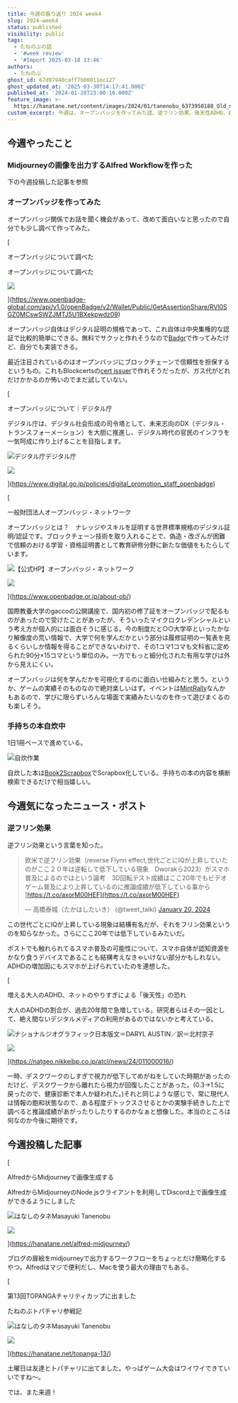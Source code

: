 ```yaml
---
title: 今週の振り返り 2024 week4
slug: 2024-week4
status: published
visibility: public
tags:
  - たねのぶの話
  - '#week review'
  - '#Import 2025-03-18 13:46'
authors:
  - たねのぶ
ghost_id: 67d97940caff7b00011ec127
ghost_updated_at: '2025-03-30T14:17:41.000Z'
published_at: '2024-01-28T23:00:16.000Z'
feature_image: >-
  https://hanatane.net/content/images/2024/01/tanenobu_6373950188_Old_man_forging_a_badge_Illustration_for_bl_a8501040-3764-4542-9c16-f4a494dcc194.png
custom_excerpt: 今週は、オープンバッジを作ってみた話、逆フリン効果、後天性ADHD、自炊などについて
---
```

## 今週やったこと

### Midjourneyの画像を出力するAlfred Workflowを作った

下の今週投稿した記事を参照

### オープンバッジを作ってみた

オープンバッジ関係でお話を聞く機会があって、改めて面白いなと思ったので自分でも少し調べて作ってみた。

[

オープンバッジについて調べた

オープンバッジについて調べた

![](https://nlp.netlearning.co.jp/api/v1.0/openbadge/v2/Assertion/Host/RVl0SGZ0MCswSWZJMTJ5U1BXekpwdz09/Image)

](https://www.openbadge-global.com/api/v1.0/openBadge/v2/Wallet/Public/GetAssertionShare/RVl0SGZ0MCswSWZJMTJ5U1BXekpwdz09)

オープンバッジ自体はデジタル証明の規格であって、これ自体は中央集権的な認証で比較的簡単にできる。無料でサクッと作れそうなので[Badgr](https://badgr.com/)で作ってみたけど、自分でも実装できる。

最近注目されているのはオープンバッジにブロックチェーンで信頼性を担保するというもの。これもBlockcertsの[cert issuer](https://github.com/blockchain-certificates/cert-issuer)で作れそうだったが、ガス代がどれだけかかるのか怖いのでまだ試していない。

[

オープンバッジについて｜デジタル庁

デジタル庁は、デジタル社会形成の司令塔として、未来志向のDX（デジタル・トランスフォーメーション）を大胆に推進し、デジタル時代の官民のインフラを一気呵成に作り上げることを目指します。

![](https://www.digital.go.jp/themes/custom/gov_theme_da_2023/favicon.ico)デジタル庁デジタル庁

![](https://www.digital.go.jp/themes/custom/gov_theme_da/assets/images/ogp.png)

](https://www.digital.go.jp/policies/digital_promotion_staff_openbadge)

[

一般財団法人オープンバッジ・ネットワーク

オープンバッジとは？　ナレッジやスキルを証明する世界標準規格のデジタル証明/認証です。ブロックチェーン技術を取り入れることで、偽造・改ざんが困難で信頼のおける学習・資格証明書として教育研修分野に新たな価値をもたらしています。

![](https://www.openbadge.or.jp/common/img/favicon.ico)【公式HP】オープンバッジ・ネットワーク

![](https://www.openbadge.or.jp/common/img/ogp.jpg)

](https://www.openbadge.or.jp/about-ob/)

国際教養大学のgaccoの公開講座で、国内初の修了証をオープンバッジで配るものがあったので受けたことがあったが、そういったマイクロクレデンシャルという考え方が個人的には面白そうに感じる。今の制度だと○○大学卒といったかなり解像度の荒い情報で、大学で何を学んだかという部分は履修証明の一覧表を見るくらいしか情報を得ることができないわけで、その1コマ1コマも文科省に定められた90分×15コマという単位のみ。一方でもっと細分化された有用な学びは外から見えにくい。

オープンバッジは何を学んだかを可視化するのに面白い仕組みだと思う。というか、ゲームの実績そのものなので絶対楽しいはず。イベントは[MintRally](https://www.mintrally.xyz/ja)なんかもあるので、学びに限らずいろんな場面で実績みたいなのを作って遊びまくるのも楽しそう。

### 手持ちの本自炊中

1日1冊ペースで進めている。

![自炊作業](https://hanatane.net/content/images/2024/01/IMG_4663.jpeg)

自炊した本は[Book2Scrapbox](https://github.com/masui/Book2Scrapbox)でScrapbox化している。手持ちの本の内容を横断検索できるだけで相当嬉しい。

## 今週気になったニュース・ポスト

### 逆フリン効果

逆フリン効果という言葉を知った。

> 欧米で逆フリン効果（reverse Flynn effect,世代ごとにIQが上昇していたのがここ２０年は逆転して低下している現象　Dworakら2023）がスマホ普及によるのではという論考　3D回転テスト成績はここ20年でもビデオゲーム普及により上昇しているのに推論成績が低下している事から[https://t.co/axorM00HEF](https://t.co/axorM00HEF)
> 
> — 高橋泰城（たかはしたいき） (@tweet\_taiki) [January 20, 2024](https://twitter.com/tweet_taiki/status/1748845359064084550?ref_src=twsrc%5Etfw)

この世代ごとにIQが上昇している現象は結構有名だが、それをフリン効果というのを知らなかった。さらにここ20年では低下しているみたいだ。

ポストでも触れられてるスマホ普及の可能性について、スマホ自体が認知資源をかなり食うデバイスであることも結構考えなきゃいけない部分かもしれない。ADHDの増加因にもスマホが上げられていたのを連想した。

[

増える大人のADHD、ネットのやりすぎによる「後天性」の恐れ

大人のADHDの割合が、過去20年間で急増している。研究者らはその一因として、絶え間ないデジタルメディアの利用があるのではないかと考えている。

![](https://natgeo.nikkeibp.co.jp/favicon.ico)ナショナルジオグラフィック日本版文＝DARYL AUSTIN／訳＝北村京子

![](https://natgeo.nikkeibp.co.jp/atcl/news/24/011000016/ph_thumb.jpg)

](https://natgeo.nikkeibp.co.jp/atcl/news/24/011000016/)

一時、デスクワークのしすぎで視力が低下してめがねをしていた時期があったのだけど、デスクワークから離れたら視力が回復したことがあった。(0.3→1.5に戻ったので、健康診断で本人か疑われた。)それと同じような感じで、常に現代人は情報の飽和状態なので、ある程度デトックスさせるとかの実験手続きした上で調べると推論成績があがったりしたりするのかなぁと想像した。本当のところは何なのか今後に期待です。

## 今週投稿した記事

[

AlfredからMidjourneyで画像生成する

AlfredからMidjourneyのNode.jsクライアントを利用してDiscord上で画像生成ができるようにしました

![](https://www.hanatane.net/content/images/size/w256h256/2023/03/icon512.png)はなしのタネMasayuki Tanenobu

![](https://www.hanatane.net/content/images/size/w1200/2024/01/tanenobu_4407456978_a_man_who_wears_a_bowler_hat_with_a_purple__8a269a16-a6eb-4e2e-9a94-3303708f103f.png)

](https://hanatane.net/alfred-midjourney/)

ブログの扉絵をmidjourneyで出力するワークフローをちょっとだけ簡略化するやつ。Alfredはマジで便利だし、Macを使う最大の理由でもある。

[

第13回TOPANGAチャリティカップに出ました

たねのぶトパチャリ参戦記

![](https://www.hanatane.net/content/images/size/w256h256/2023/03/icon512.png)はなしのタネMasayuki Tanenobu

![](https://www.hanatane.net/content/images/size/w1200/2024/01/tanenobu_9554907016_five_game_controllers_in_a_circle_Illustrat_2ef67fed-58ae-4a36-ab99-b656a4dc6b48.png)

](https://hanatane.net/topanga-13/)

土曜日は友達とトパチャリに出てました。やっぱゲーム大会はワイワイできていいですね〜。

では、また来週！

